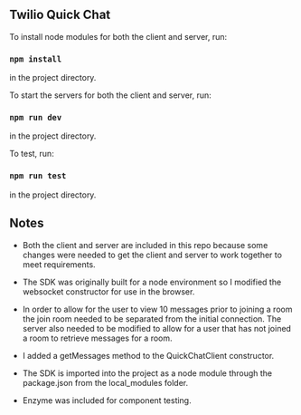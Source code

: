 ## Twilio Quick Chat

To install node modules for both the client and server, run:
### `npm install`
in the project directory.

To start the servers for both the client and server, run:
### `npm run dev`
in the project directory.

To test, run:
### `npm run test`
in the project directory.

## Notes

* Both the client and server are included in this repo because some changes were needed to get the client and server to work together to meet requirements.

* The SDK was originally built for a node environment so I modified the websocket constructor for use in the browser.

* In order to allow for the user to view 10 messages prior to joining a room the join room needed to be separated from the initial connection. The server also needed to be modified to allow for a user that has not joined a room to retrieve messages for a room.

* I added a getMessages method to the QuickChatClient constructor.

* The SDK is imported into the project as a node module through the package.json from the local_modules folder.

* Enzyme was included for component testing.